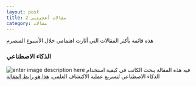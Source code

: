```yaml
---
layout: post
title: مقالات أعجبتني 2
category: مقالات
---
```



هذه قائمة بأكثر المقالات التي أثارت اهتمامي خلال الأسبوع المنصرم

### الذكاء الاصطناعي
![enter image description here](https://static.arageek.com/wp-content/uploads/books-1-1.jpg)
فيه هذه المقالة يبحث الكاتب في كيفية استخدام الذكاء الاصطناعي لتسريع عملية الاكتشاف العلمي.  [هذا هو رابط المقالة](http://example.com)
